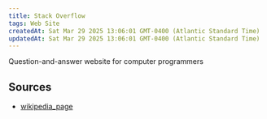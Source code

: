 ```yaml
---
title: Stack Overflow
tags: Web Site
createdAt: Sat Mar 29 2025 13:06:01 GMT-0400 (Atlantic Standard Time)
updatedAt: Sat Mar 29 2025 13:06:01 GMT-0400 (Atlantic Standard Time)
---
```



Question-and-answer website for computer programmers



## Sources
- [wikipedia_page](https://en.wikipedia.org/wiki/Stack_Overflow)
